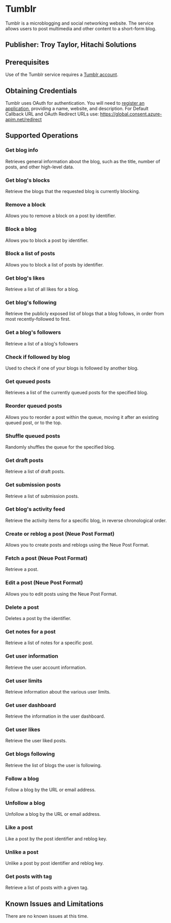 # Tumblr
Tumblr is a microblogging and social networking website. The service allows users to post multimedia and other content to a short-form blog.

## Publisher: Troy Taylor, Hitachi Solutions

## Prerequisites
Use of the Tumblr service requires a [Tumblr account](https://www.tumblr.com/register).

## Obtaining Credentials
Tumblr uses OAuth for authentication. You will need to [register an application](https://www.tumblr.com/oauth/register), providing a name, website, and description. For Default Callback URL and OAuth Redirect URLs use: https://global.consent.azure-apim.net/redirect


## Supported Operations
### Get blog info
Retrieves general information about the blog, such as the title, number of posts, and other high-level data.
### Get blog's blocks
Retrieve the blogs that the requested blog is currently blocking.
### Remove a block
Allows you to remove a block on a post by identifier.
### Block a blog
Allows you to block a post by identifier.
### Block a list of posts
Allows you to block a list of posts by identifier.
### Get blog's likes
Retrieve a list of all likes for a blog.
### Get blog's following
Retrieve the publicly exposed list of blogs that a blog follows, in order from most recently-followed to first.
### Get a blog's followers
Retrieve a list of a blog's followers
### Check if followed by blog
Used to check if one of your blogs is followed by another blog.
### Get queued posts
Retrieves a list of the currently queued posts for the specified blog.
### Reorder queued posts
Allows you to reorder a post within the queue, moving it after an existing queued post, or to the top.
### Shuffle queued posts
Randomly shuffles the queue for the specified blog.
### Get draft posts
Retrieve a list of draft posts.
### Get submission posts
Retrieve a list of submission posts.
### Get blog's activity feed
Retrieve the activity items for a specific blog, in reverse chronological order.
### Create or reblog a post (Neue Post Format)
Allows you to create posts and reblogs using the Neue Post Format.
### Fetch a post (Neue Post Format)
Retrieve a post.
### Edit a post (Neue Post Format)
Allows you to edit posts using the Neue Post Format.
### Delete a post
Deletes a post by the identifier.
### Get notes for a post
Retrieve a list of notes for a specific post.
### Get user information
Retrieve the user account information.
### Get user limits
Retrieve information about the various user limits.
### Get user dashboard
Retrieve the information in the user dashboard.
### Get user likes
Retrieve the user liked posts.
### Get blogs following
Retrieve the list of blogs the user is following.
### Follow a blog
Follow a blog by the URL or email address.
### Unfollow a blog
Unfollow a blog by the URL or email address.
### Like a post
Like a post by the post identifier and reblog key.
### Unlike a post
Unlike a post by post identifier and reblog key.
### Get posts with tag
Retrieve a list of posts with a given tag.


## Known Issues and Limitations
There are no known issues at this time.
